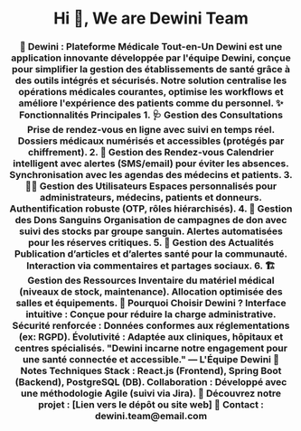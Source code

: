 <h1 align="center">Hi 👋, We are Dewini Team</h1>
<h3 align="center">🌿 Dewini : Plateforme Médicale Tout-en-Un Dewini est une application innovante développée par l'équipe Dewini, conçue pour simplifier la gestion des établissements de santé grâce à des outils intégrés et sécurisés. Notre solution centralise les opérations médicales courantes, optimise les workflows et améliore l'expérience des patients comme du personnel.
✨ Fonctionnalités Principales
  1. 🩺 Gestion des Consultations Prise de rendez-vous en ligne avec suivi en temps réel. Dossiers médicaux numérisés et accessibles (protégés par chiffrement). 
  2. 📅 Gestion des Rendez-vous Calendrier intelligent avec alertes (SMS/email) pour éviter les absences. Synchronisation avec les agendas des médecins et patients. 
  3. 🧑‍⚕️ Gestion des Utilisateurs Espaces personnalisés pour administrateurs, médecins, patients et donneurs. Authentification robuste (OTP, rôles hiérarchisés). 
  4. 💉 Gestion des Dons Sanguins Organisation de campagnes de don avec suivi des stocks par groupe sanguin. Alertes automatisées pour les réserves critiques. 
  5. 📢 Gestion des Actualités Publication d’articles et d’alertes santé pour la communauté. Interaction via commentaires et partages sociaux. 
  6. 🏗️ Gestion des Ressources Inventaire du matériel médical (niveaux de stock, maintenance). Allocation optimisée des salles et équipements. 
🚀 Pourquoi Choisir Dewini ? Interface intuitive : Conçue pour réduire la charge administrative. Sécurité renforcée : Données conformes aux réglementations (ex: RGPD). Évolutivité : Adaptée aux cliniques, hôpitaux et centres spécialisés. "Dewini incarne notre engagement pour une santé connectée et accessible." — L'Équipe Dewini 📌 Notes Techniques Stack : React.js (Frontend), Spring Boot (Backend), PostgreSQL (DB). Collaboration : Développé avec une méthodologie Agile (suivi via Jira). 🔗 Découvrez notre projet : [Lien vers le dépôt ou site web] 📧 Contact : dewini.team@email.com</h3>
